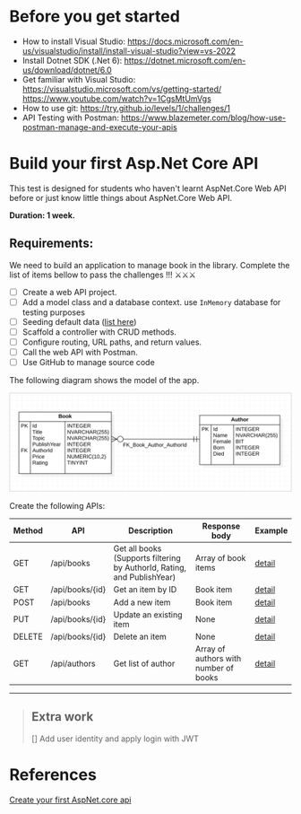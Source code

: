 # Before you get started

-   How to install Visual Studio: https://docs.microsoft.com/en-us/visualstudio/install/install-visual-studio?view=vs-2022
-   Install Dotnet SDK (.Net 6): https://dotnet.microsoft.com/en-us/download/dotnet/6.0
-   Get familiar with Visual Studio: https://visualstudio.microsoft.com/vs/getting-started/
    https://www.youtube.com/watch?v=1CgsMtUmVgs
-   How to use git: https://try.github.io/levels/1/challenges/1
-   API Testing with Postman: https://www.blazemeter.com/blog/how-use-postman-manage-and-execute-your-apis

# Build your first Asp.Net Core API

This test is designed for students who haven't learnt AspNet.Core Web API before or just know little things about AspNet.Core Web API.

**Duration: 1 week.**

## Requirements:

We need to build an application to manage book in the library. Complete the list of items bellow to pass the challenges !!! ⚔️⚔️⚔️

-   [ ] Create a web API project.
-   [ ] Add a model class and a database context. use `InMemory` database for testing purposes
-   [ ] Seeding default data ([list here](data-seeding.md))
-   [ ] Scaffold a controller with CRUD methods.
-   [ ] Configure routing, URL paths, and return values.
-   [ ] Call the web API with Postman.
-   [ ] Use GitHub to manage source code

The following diagram shows the model of the app.

![Book Store ERD](images/BookERD.png)

Create the following APIs:

| Method | API             | Description                                                             | Response body                         | Example                   |
| ------ | --------------- | ----------------------------------------------------------------------- | ------------------------------------- | ------------------------- |
| GET    | /api/books      | Get all books (Supports filtering by AuthorId, Rating, and PublishYear) | Array of book items                   | [detail](sample-request.md#Get-list-book) |
| GET    | /api/books/{id} | Get an item by ID                                                       | Book item                             | [detail](sample-request.md#Get-detail-book) 
| POST   | /api/books      | Add a new item                                                          | Book item                             | [detail](sample-request.md#Create-book) 
| PUT    | /api/books/{id} | Update an existing item                                                 | None                                  | [detail](sample-request.md#Update-book) 
| DELETE | /api/books/{id} | Delete an item                                                          | None                                  | [detail](sample-request.md#Delete-book) 
| GET    | /api/authors    | Get list of author                                                      | Array of authors with number of books | [detail](sample-request.md#Get-authors ) 

---

> ## Extra work
>
> [] Add user identity and apply login with JWT

# References

[Create your first AspNet.core api](https://docs.microsoft.com/en-us/aspnet/core/tutorials/first-web-api?view=aspnetcore-6.0&tabs=visual-studio)
